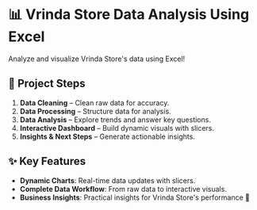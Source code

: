 # 📊 Vrinda Store Data Analysis Using Excel

Analyze and visualize Vrinda Store's data using Excel! 

## 🚀 Project Steps
1. **Data Cleaning** – Clean raw data for accuracy.
2. **Data Processing** – Structure data for analysis.
3. **Data Analysis** – Explore trends and answer key questions.
4. **Interactive Dashboard** – Build dynamic visuals with slicers.
5. **Insights & Next Steps** – Generate actionable insights.

## ✨ Key Features
- **Dynamic Charts**: Real-time data updates with slicers.
- **Complete Data Workflow**: From raw data to interactive visuals.
- **Business Insights**: Practical insights for Vrinda Store's performance 🎉
